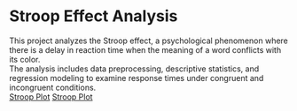 # Stroop Effect Analysis  
This project analyzes the Stroop effect, a psychological phenomenon where there is a delay in reaction time when the meaning of a word conflicts with its color.  
The analysis includes data preprocessing, descriptive statistics, and regression modeling to examine response times under congruent and incongruent conditions.  
[Stroop Plot](IMG_0518.png)
[Stroop Plot](IMG_0519.png)
